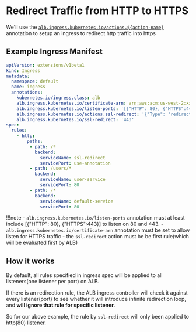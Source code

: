 # Redirect Traffic from HTTP to HTTPS

We'll use the [`alb.ingress.kubernetes.io/actions.${action-name}`](../ingress/annotation.md#actions) annotation to setup an ingress to redirect http traffic into https


## Example Ingress Manifest
```yaml
apiVersion: extensions/v1beta1
kind: Ingress
metadata:
  namespace: default
  name: ingress
  annotations:
    kubernetes.io/ingress.class: alb
    alb.ingress.kubernetes.io/certificate-arn: arn:aws:acm:us-west-2:xxxx:certificate/xxxxxx
    alb.ingress.kubernetes.io/listen-ports: '[{"HTTP": 80}, {"HTTPS":443}]'
    alb.ingress.kubernetes.io/actions.ssl-redirect: '{"Type": "redirect", "RedirectConfig": { "Protocol": "HTTPS", "Port": "443", "StatusCode": "HTTP_301"}}'
    alb.ingress.kubernetes.io/ssl-redirect: '443'
spec:
  rules:
    - http:
        paths:
         - path: /*
           backend:
             serviceName: ssl-redirect
             servicePort: use-annotation
         - path: /users/*
           backend:
             serviceName: user-service
             servicePort: 80
         - path: /*
           backend:
             serviceName: default-service
             servicePort: 80
```

!!!note
    - `alb.ingress.kubernetes.io/listen-ports` annotation must at least include [{"HTTP": 80}, {"HTTPS":443}] to listen on 80 and 443.
    - `alb.ingress.kubernetes.io/certificate-arn` annotation must be set to allow listen for HTTPS traffic
    - the `ssl-redirect` action must be be first rule(which will be evaluated first by ALB)    

## How it works
By default, all rules specified in ingress spec will be applied to all listeners(one listener per port) on ALB.

If there is an redirection rule, the ALB ingress controller will check it against every listener(port) to see whether it will introduce infinite redirection loop, and **will ignore that rule for specific listener.**

So for our above example, the rule by `ssl-redirect` will only been applied to http(80) listener.
